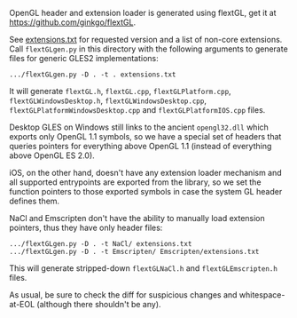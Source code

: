 OpenGL header and extension loader is generated using flextGL, get it at
https://github.com/ginkgo/flextGL.

See [extensions.txt](extensions.txt) for requested version and a list of
non-core extensions. Call `flextGLgen.py` in this directory with the following
arguments to generate files for generic GLES2 implementations:

    .../flextGLgen.py -D . -t . extensions.txt

It will generate `flextGL.h`, `flextGL.cpp`, `flextGLPlatform.cpp`,
`flextGLWindowsDesktop.h`, `flextGLWindowsDesktop.cpp`,
`flextGLPlatformWindowsDesktop.cpp` and `flextGLPlatformIOS.cpp` files.

Desktop GLES on Windows still links to the ancient `opengl32.dll` which exports
only OpenGL 1.1 symbols, so we have a special set of headers that queries
pointers for everything above OpenGL 1.1 (instead of everything above OpenGL ES
2.0).

iOS, on the other hand, doesn't have any extension loader mechanism and all
supported entrypoints are exported from the library, so we set the function
pointers to those exported symbols in case the system GL header defines them.

NaCl and Emscripten don't have the ability to manually load extension pointers,
thus they have only header files:

    .../flextGLgen.py -D . -t NaCl/ extensions.txt
    .../flextGLgen.py -D . -t Emscripten/ Emscripten/extensions.txt

This will generate stripped-down `flextGLNaCl.h` and `flextGLEmscripten.h`
files.

As usual, be sure to check the diff for suspicious changes and
whitespace-at-EOL (although there shouldn't be any).
